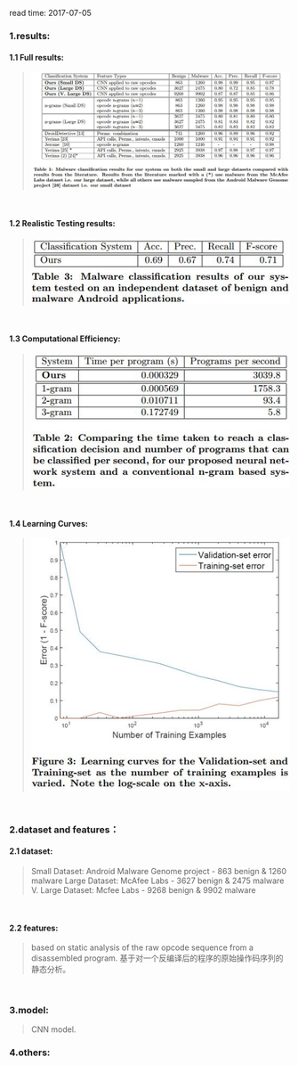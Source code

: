 read time: 2017-07-05

### 1.results:
#### 1.1 Full results: 
>![results-01.jpg](https://github.com/aszhaoweiguo/paper_read/blob/master/images/20170705/results-01.jpg "results-01")
 <br />

#### 1.2 Realistic Testing results: 
>![results-02.jpg](https://github.com/aszhaoweiguo/paper_read/blob/master/images/20170705/results-02.jpg "results-02") 
 <br />

#### 1.3 Computational Efficiency: 
>![computational_efficiency-01.jpg](https://github.com/aszhaoweiguo/paper_read/blob/master/images/20170705/computational_efficiency-01.jpg "computational_efficiency-01")
 <br />

#### 1.4 Learning Curves: 
>![images](https://github.com/aszhaoweiguo/paper_read/blob/master/images/20170705/learning_curves-01.jpg "learning_curves-01")
 <br />


### 2.dataset and features：
#### 2.1 dataset:
>Small Dataset: Android Malware Genome project - 863 benign & 1260 malware 
>Large Dataset: McAfee Labs - 3627 benign & 2475 malware 
>V. Large Dataset: Mcfee Labs - 9268 benign & 9902 malware 
 <br />

#### 2.2 features:
>based on static analysis of the raw opcode sequence from a disassembled program. 
>基于对一个反编译后的程序的原始操作码序列的静态分析。
 <br />
 

### 3.model:
>CNN model.


### 4.others:



